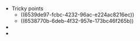 - Tricky points
	- ((6539de97-fcbc-4232-96ac-e224ac8216ec))
	- ((6538770b-6deb-4f32-957e-173bc46f265b))
-
-